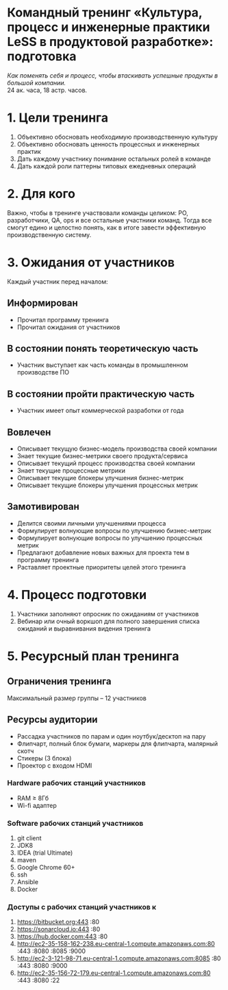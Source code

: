 # Командный тренинг «Культура, процесс и инженерные практики LeSS в продуктовой разработке»: подготовка
_Как поменять себя и процесс, чтобы втаскивать успешные продукты в большой компании._<br/>
24 ак. часа, 18 астр. часов.

# 1. Цели тренинга
1. Объективно обосновать необходимую производственную культуру
1. Объективно обосновать ценность процессных и инженерных практик
1. Дать каждому участнику понимание остальных ролей в команде
1. Дать каждой роли паттерны типовых ежедневных операций

# 2. Для кого
Важно, чтобы в тренинге участвовали команды целиком: PO, разработчики, QA, ops и все остальные участники команд. Тогда все смогут едино и целостно понять, как в итоге завести эффективную производственную систему.

# 3. Ожидания от участников
Каждый участник перед началом:

## Информирован
- Прочитал программу тренинга
- Прочитал ожидания от участников

## В состоянии понять теоретическую часть
- Участник выступает как часть команды в промышленном производстве ПО

## В состоянии пройти практическую часть
- Участник имеет опыт коммерческой разработки от года

## Вовлечен
- Описывает текущую бизнес-модель производства своей компании
- Знает текущие бизнес-метрики своего продукта/сервиса
- Описывает текущий процесс производства своей компании
- Знает текущие процессные метрики
- Описывает текущие блокеры улучшения бизнес-метрик
- Описывает текущие блокеры улучшения процессных метрик

## Замотивирован
- Делится своими личными улучшениями процесса
- Формулирует волнующие вопросы по улучшению бизнес-метрик
- Формулирует волнующие вопросы по улучшению процессных метрик
- Предлагают добавление новых важных для проекта тем в программу тренинга
- Раставляет проектные приоритеты целей этого тренинга

# 4. Процесс подготовки
1. Участники заполняют опросник по ожиданиям от участников
1. Вебинар или очный воркшоп для полного завершения списка ожиданий и выравнивания видения тренинга

# 5. Ресурсный план тренинга
## Ограничения тренинга
Максимальный размер группы – 12 участников

## Ресурсы аудитории
- Рассадка участников по парам и один ноутбук/десктоп на пару
- Флипчарт, полный блок бумаги, маркеры для флипчарта, малярный скотч
- Стикеры (3 блока)
- Проектор с входом HDMI

### Hardware рабочих станций участников
- RAM ≥ 8Гб
- Wi-fi адаптер

### Software рабочих станций участников
1. git client
1. JDK8
1. IDEA (trial Ultimate)
1. maven
1. Google Chrome 60+
1. ssh
1. Ansible
1. Docker

### Доступы с рабочих станций участников к
1. https://bitbucket.org:443 :80
1. https://sonarcloud.io:443 :80 
1. https://hub.docker.com:443 :80 
1. http://ec2-35-158-162-238.eu-central-1.compute.amazonaws.com:80 :443 :8080 :8085 :9000
1. http://ec2-3-121-98-71.eu-central-1.compute.amazonaws.com:8085 :80 :443 :8080 :9000
1. http://ec2-35-156-72-179.eu-central-1.compute.amazonaws.com:80 :443 :8080 :22
